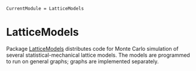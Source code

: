 ```@meta
CurrentModule = LatticeModels
```

# LatticeModels

Package [LatticeModels](https://github.com/tgrigera/LatticeModels.jl) distributes code for Monte Carlo simulation of several statistical-mechanical lattice models.  The models are programmed to run on general graphs; graphs are implemented separately.

```@index
```
